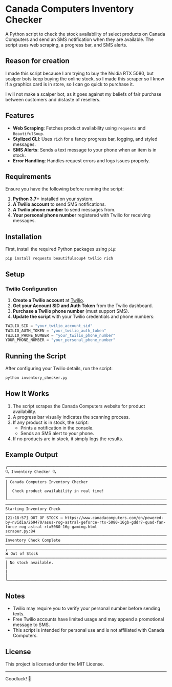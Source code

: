 # Canada Computers Inventory Checker

A Python script to check the stock availability of select products on Canada Computers and send an SMS notification when they are available. The script uses web scraping, a progress bar, and SMS alerts.

## Reason for creation

I made this script because I am trying to buy the Nvidia RTX 5080, but scalper bots keep buying the online stock, so I made this scraper so I know if a graphics card is in store, so I can go quick to purchase it. 

I will not make a scalper bot, as it goes against my beliefs of fair purchase between customers and distaste of resellers.

## Features

- **Web Scraping**: Fetches product availability using `requests` and `BeautifulSoup`.
- **Stylized CLI**: Uses `rich` for a fancy progress bar, logging, and styled messages.
- **SMS Alerts**: Sends a text message to your phone when an item is in stock.
- **Error Handling**: Handles request errors and logs issues properly.

## Requirements

Ensure you have the following before running the script:

1. **Python 3.7+** installed on your system.
2. **A Twilio account** to send SMS notifications.
3. **A Twilio phone number** to send messages from.
4. **Your personal phone number** registered with Twilio for receiving messages.

## Installation

First, install the required Python packages using `pip`:

```bash
pip install requests beautifulsoup4 twilio rich
```

## Setup

### Twilio Configuration
1. **Create a Twilio account** at [Twilio](https://www.twilio.com/).
2. **Get your Account SID and Auth Token** from the Twilio dashboard.
3. **Purchase a Twilio phone number** (must support SMS).
4. **Update the script** with your Twilio credentials and phone numbers:

```python
TWILIO_SID = "your_twilio_account_sid"
TWILIO_AUTH_TOKEN = "your_twilio_auth_token"
TWILIO_PHONE_NUMBER = "your_twilio_phone_number"
YOUR_PHONE_NUMBER = "your_personal_phone_number"
```

## Running the Script

After configuring your Twilio details, run the script:

```bash
python inventory_checker.py
```

## How It Works

1. The script scrapes the Canada Computers website for product availability.
2. A progress bar visually indicates the scanning process.
3. If any product is in stock, the script:
   - Prints a notification in the console.
   - Sends an SMS alert to your phone.
4. If no products are in stock, it simply logs the results.

## Example Output

```
╭───────────────────────────────────────────────────────────────────────────────────────────────────────────────────────── 🔍 Inventory Checker 🔍 ──────────────────────────────────────────────────────────────────────────────────────────────────────────────────────────╮
│ Canada Computers Inventory Checker                                                                                                                                                                                                                                         │
│  Check product availability in real time!                                                                                                                                                                                                                                  │
╰────────────────────────────────────────────────────────────────────────────────────────────────────────────────────────────────────────────────────────────────────────────────────────────────────────────────────────────────────────────────────────────────────────────╯
────────────────────────────────────────────────────────────────────────────────────────────────────────────────────────── Starting Inventory Check ──────────────────────────────────────────────────────────────────────────────────────────────────────────────────────────
[21:18:57] OUT OF STOCK → https://www.canadacomputers.com/en/powered-by-nvidia/269470/asus-rog-astral-geforce-rtx-5080-16gb-gddr7-quad-fan-force-rog-astral-rtx5080-16g-gaming.html                                                                              scraper.py:84
────────────────────────────────────────────────────────────────────────────────────────────────────────────────────────── Inventory Check Complete ──────────────────────────────────────────────────────────────────────────────────────────────────────────────────────────
╭───────────────────────────────────────────────────────────────────────────────────────────────────────────────────────────── ❌ Out of Stock ──────────────────────────────────────────────────────────────────────────────────────────────────────────────────────────────╮
│ No stock available.                                                                                                                                                                                                                                                        │
|                                                                                                                                                                                                                                                                            │
╰────────────────────────────────────────────────────────────────────────────────────────────────────────────────────────────────────────────────────────────────────────────────────────────────────────────────────────────────────────────────────────────────────────────╯
```

## Notes

- Twilio may require you to verify your personal number before sending texts.
- Free Twilio accounts have limited usage and may append a promotional message to SMS.
- This script is intended for personal use and is not affiliated with Canada Computers.

## License

This project is licensed under the MIT License.

---

Goodluck! 🚀

